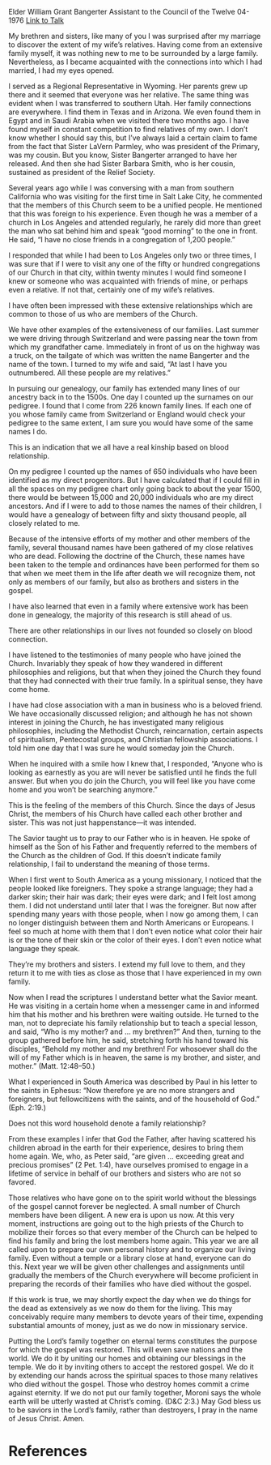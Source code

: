 Elder William Grant Bangerter
Assistant to the Council of the Twelve
04-1976
[Link to Talk](https://www.churchofjesuschrist.org/study/general-conference/1976/04/relationships?lang=eng)

My brethren and sisters, like many of you I was surprised after my marriage to discover the extent of my wife’s relatives. Having come from an extensive family myself, it was nothing new to me to be surrounded by a large family. Nevertheless, as I became acquainted with the connections into which I had married, I had my eyes opened.

I served as a Regional Representative in Wyoming. Her parents grew up there and it seemed that everyone was her relative. The same thing was evident when I was transferred to southern Utah. Her family connections are everywhere. I find them in Texas and in Arizona. We even found them in Egypt and in Saudi Arabia when we visited there two months ago. I have found myself in constant competition to find relatives of my own. I don’t know whether I should say this, but I’ve always laid a certain claim to fame from the fact that Sister LaVern Parmley, who was president of the Primary, was my cousin. But you know, Sister Bangerter arranged to have her released. And then she had Sister Barbara Smith, who is her cousin, sustained as president of the Relief Society.

Several years ago while I was conversing with a man from southern California who was visiting for the first time in Salt Lake City, he commented that the members of this Church seem to be a unified people. He mentioned that this was foreign to his experience. Even though he was a member of a church in Los Angeles and attended regularly, he rarely did more than greet the man who sat behind him and speak “good morning” to the one in front. He said, “I have no close friends in a congregation of 1,200 people.”

I responded that while I had been to Los Angeles only two or three times, I was sure that if I were to visit any one of the fifty or hundred congregations of our Church in that city, within twenty minutes I would find someone I knew or someone who was acquainted with friends of mine, or perhaps even a relative. If not that, certainly one of my wife’s relatives.

I have often been impressed with these extensive relationships which are common to those of us who are members of the Church.

We have other examples of the extensiveness of our families. Last summer we were driving through Switzerland and were passing near the town from which my grandfather came. Immediately in front of us on the highway was a truck, on the tailgate of which was written the name Bangerter and the name of the town. I turned to my wife and said, “At last I have you outnumbered. All these people are my relatives.”

In pursuing our genealogy, our family has extended many lines of our ancestry back in to the 1500s. One day I counted up the surnames on our pedigree. I found that I come from 226 known family lines. If each one of you whose family came from Switzerland or England would check your pedigree to the same extent, I am sure you would have some of the same names I do.

This is an indication that we all have a real kinship based on blood relationship.

On my pedigree I counted up the names of 650 individuals who have been identified as my direct progenitors. But I have calculated that if I could fill in all the spaces on my pedigree chart only going back to about the year 1500, there would be between 15,000 and 20,000 individuals who are my direct ancestors. And if I were to add to those names the names of their children, I would have a genealogy of between fifty and sixty thousand people, all closely related to me.

Because of the intensive efforts of my mother and other members of the family, several thousand names have been gathered of my close relatives who are dead. Following the doctrine of the Church, these names have been taken to the temple and ordinances have been performed for them so that when we meet them in the life after death we will recognize them, not only as members of our family, but also as brothers and sisters in the gospel.

I have also learned that even in a family where extensive work has been done in genealogy, the majority of this research is still ahead of us.

There are other relationships in our lives not founded so closely on blood connection.



I have listened to the testimonies of many people who have joined the Church. Invariably they speak of how they wandered in different philosophies and religions, but that when they joined the Church they found that they had connected with their true family. In a spiritual sense, they have come home.

I have had close association with a man in business who is a beloved friend. We have occasionally discussed religion; and although he has not shown interest in joining the Church, he has investigated many religious philosophies, including the Methodist Church, reincarnation, certain aspects of spiritualism, Pentecostal groups, and Christian fellowship associations. I told him one day that I was sure he would someday join the Church.

When he inquired with a smile how I knew that, I responded, “Anyone who is looking as earnestly as you are will never be satisfied until he finds the full answer. But when you do join the Church, you will feel like you have come home and you won’t be searching anymore.”

This is the feeling of the members of this Church. Since the days of Jesus Christ, the members of his Church have called each other brother and sister. This was not just happenstance—it was intended.

The Savior taught us to pray to our Father who is in heaven. He spoke of himself as the Son of his Father and frequently referred to the members of the Church as the children of God. If this doesn’t indicate family relationship, I fail to understand the meaning of those terms.

When I first went to South America as a young missionary, I noticed that the people looked like foreigners. They spoke a strange language; they had a darker skin; their hair was dark; their eyes were dark; and I felt lost among them. I did not understand until later that I was the foreigner. But now after spending many years with those people, when I now go among them, I can no longer distinguish between them and North Americans or Europeans. I feel so much at home with them that I don’t even notice what color their hair is or the tone of their skin or the color of their eyes. I don’t even notice what language they speak.

They’re my brothers and sisters. I extend my full love to them, and they return it to me with ties as close as those that I have experienced in my own family.

Now when I read the scriptures I understand better what the Savior meant. He was visiting in a certain home when a messenger came in and informed him that his mother and his brethren were waiting outside. He turned to the man, not to depreciate his family relationship but to teach a special lesson, and said, “Who is my mother? and … my brethren?” And then, turning to the group gathered before him, he said, stretching forth his hand toward his disciples, “Behold my mother and my brethren! For whosoever shall do the will of my Father which is in heaven, the same is my brother, and sister, and mother.” (Matt. 12:48–50.)

What I experienced in South America was described by Paul in his letter to the saints in Ephesus: “Now therefore ye are no more strangers and foreigners, but fellowcitizens with the saints, and of the household of God.” (Eph. 2:19.)

Does not this word household denote a family relationship?

From these examples I infer that God the Father, after having scattered his children abroad in the earth for their experience, desires to bring them home again. We, who, as Peter said, “are given … exceeding great and precious promises” (2 Pet. 1:4), have ourselves promised to engage in a lifetime of service in behalf of our brothers and sisters who are not so favored.

Those relatives who have gone on to the spirit world without the blessings of the gospel cannot forever be neglected. A small number of Church members have been diligent. A new era is upon us now. At this very moment, instructions are going out to the high priests of the Church to mobilize their forces so that every member of the Church can be helped to find his family and bring the lost members home again. This year we are all called upon to prepare our own personal history and to organize our living family. Even without a temple or a library close at hand, everyone can do this. Next year we will be given other challenges and assignments until gradually the members of the Church everywhere will become proficient in preparing the records of their families who have died without the gospel.

If this work is true, we may shortly expect the day when we do things for the dead as extensively as we now do them for the living. This may conceivably require many members to devote years of their time, expending substantial amounts of money, just as we do now in missionary service.

Putting the Lord’s family together on eternal terms constitutes the purpose for which the gospel was restored. This will even save nations and the world. We do it by uniting our homes and obtaining our blessings in the temple. We do it by inviting others to accept the restored gospel. We do it by extending our hands across the spiritual spaces to those many relatives who died without the gospel. Those who destroy homes commit a crime against eternity. If we do not put our family together, Moroni says the whole earth will be utterly wasted at Christ’s coming. (D&C 2:3.) May God bless us to be saviors in the Lord’s family, rather than destroyers, I pray in the name of Jesus Christ. Amen.

# References
